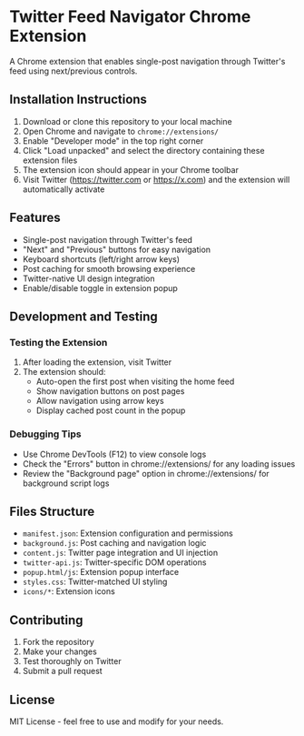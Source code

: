 # Twitter Feed Navigator Chrome Extension

A Chrome extension that enables single-post navigation through Twitter's feed using next/previous controls.

## Installation Instructions

1. Download or clone this repository to your local machine
2. Open Chrome and navigate to `chrome://extensions/`
3. Enable "Developer mode" in the top right corner
4. Click "Load unpacked" and select the directory containing these extension files
5. The extension icon should appear in your Chrome toolbar
6. Visit Twitter (https://twitter.com or https://x.com) and the extension will automatically activate

## Features

- Single-post navigation through Twitter's feed
- "Next" and "Previous" buttons for easy navigation
- Keyboard shortcuts (left/right arrow keys)
- Post caching for smooth browsing experience
- Twitter-native UI design integration
- Enable/disable toggle in extension popup

## Development and Testing

### Testing the Extension
1. After loading the extension, visit Twitter
2. The extension should:
   - Auto-open the first post when visiting the home feed
   - Show navigation buttons on post pages
   - Allow navigation using arrow keys
   - Display cached post count in the popup

### Debugging Tips
- Use Chrome DevTools (F12) to view console logs
- Check the "Errors" button in chrome://extensions/ for any loading issues
- Review the "Background page" option in chrome://extensions/ for background script logs

## Files Structure

- `manifest.json`: Extension configuration and permissions
- `background.js`: Post caching and navigation logic
- `content.js`: Twitter page integration and UI injection
- `twitter-api.js`: Twitter-specific DOM operations
- `popup.html/js`: Extension popup interface
- `styles.css`: Twitter-matched UI styling
- `icons/*`: Extension icons

## Contributing

1. Fork the repository
2. Make your changes
3. Test thoroughly on Twitter
4. Submit a pull request

## License

MIT License - feel free to use and modify for your needs.